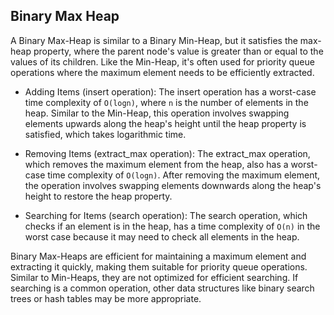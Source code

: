 ## Binary Max Heap

A Binary Max-Heap is similar to a Binary Min-Heap, but it satisfies the max-heap property, where the parent node's value is greater than or equal to the values of its children. Like the Min-Heap, it's often used for priority queue operations where the maximum element needs to be efficiently extracted.

- Adding Items (insert operation): The insert operation has a worst-case time complexity of `O(logn)`, where `n` is the number of elements in the heap. Similar to the Min-Heap, this operation involves swapping elements upwards along the heap's height until the heap property is satisfied, which takes logarithmic time.

- Removing Items (extract_max operation): The extract_max operation, which removes the maximum element from the heap, also has a worst-case time complexity of `O(logn)`. After removing the maximum element, the operation involves swapping elements downwards along the heap's height to restore the heap property.

- Searching for Items (search operation): The search operation, which checks if an element is in the heap, has a time complexity of `O(n)` in the worst case because it may need to check all elements in the heap.

Binary Max-Heaps are efficient for maintaining a maximum element and extracting it quickly, making them suitable for priority queue operations. Similar to Min-Heaps, they are not optimized for efficient searching. If searching is a common operation, other data structures like binary search trees or hash tables may be more appropriate.
